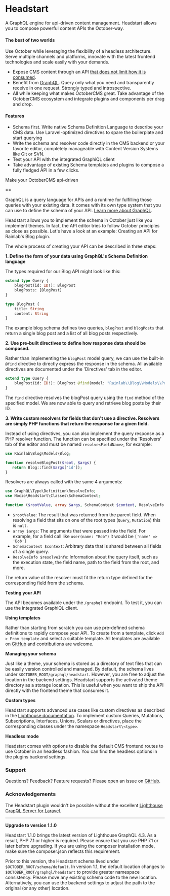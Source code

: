 # Headstart

A GraphQL engine for api-driven content management. Headstart allows you to compose powerful content APIs the October-way.

#### The best of two worlds

Use October while leveraging the flexibility of a headless architecture. Serve multiple channels and platforms, innovate with the latest frontend technologies and scale easily with your demands.

- Expose CMS content through an API [that does not limit how it is consumed](https://pantheon.io/decoupled-cms).
- Benefit from [GraphQL](https://graphql.org/). Query only what you need and transparently receive in one request. Strongly typed and introspective.
- All while keeping what makes OctoberCMS great. Take advantage of the OctoberCMS ecosystem and integrate plugins and components per drag and drop.

#### Features

- Schema first. Write native Schema Definition Language to describe your CMS data. Use Laravel-optimized directives to spare the boilerplate and start querying
- Write the schema and resolver code directly in the CMS backend or your favorite editor, completely manageable with Content Version Systems like Git or SVN.
- Test your API with the integrated GraphiQL client
- Take advantage of existing Schema templates and plugins to compose a fully fledged API in a few clicks.


Make your OctoberCMS api-driven

==

GraphQL is a query language for APIs and a runtime for fulfilling those queries with your existing data. It comes with its own type system that you can use to define the schema of your API. [Learn more about GraphQL](https://howtographql.com/).

Headstart allows you to implement the schema in October just like you implement themes. In fact, the API editor tries to follow October principles as close as possible. Let's have a look at an example: Creating an API for Rainlab's Blog plugin.

The whole process of creating your API can be described in three steps:

**1. Define the form of your data using GraphQL's Schema Definition language**

The types required for our Blog API might look like this:

```graphql
extend type Query {
    blogPost(id: ID!): BlogPost
    blogPosts: [BlogPost]
}

type BlogPost {
    title: String
    content: String
}
```

The example blog schema defines two queries, ``blogPost`` and ``blogPosts`` that return a single blog post and a list of all blog posts respectively.

**2. Use pre-built directives to define how response data should be composed.**

Rather than implementing the ``blogPost`` model query, we can use the built-in ``@find`` directive to directly express the response in the schema. All available directives are documented under the 'Directives' tab in the editor. 

```graphql
extend type Query {
    blogPost(id: ID!): BlogPost @find(model: "Rainlab\\Blog\\Models\\Post")
}
```

The ``find`` directive resolves the blogPost query using the ``find`` method of the specified model. We are now able to query and retrieve blog posts by their ID.

**3. Write custom resolvers for fields that don't use a directive. Resolvers are simply PHP functions that return the response for a given field.**

Instead of using directives, you can also implement the query response as a PHP resolver function. The function can be specified under the 'Resolvers' tab of the editor and must be named ``resolve<FieldName>``, for example:

```php
use Rainlab\Blog\Models\Blog;

function resolveBlogPost($root, $args) {
   return Blog::find($args['id']);
}
```

Resolvers are always called with the same 4 arguments:

```php
use GraphQL\Type\Definition\ResolveInfo;
use Nocio\Headstart\Classes\SchemaContext;

function ($rootValue, array $args, SchemaContext $context, ResolveInfo $resolveInfo)
```

- `$rootValue`: The result that was returned from the parent field. When resolving a field that sits on one of the root types (`Query`, `Mutation`) this is `null`.
- `array $args`: The arguments that were passed into the field. For example, for a field call like `user(name: "Bob")` it would be `['name' => 'Bob']`
- `SchemaContext $context`: Arbitrary data that is shared between all fields of a single query.
- `ResolveInfo $resolveInfo`: Information about the query itself, such as the execution state, the field name, path to the field from the root, and more.

The return value of the resolver must fit the return type defined for the corresponding field from the schema. 

**Testing your API**

The API becomes available under the ``/graphql`` endpoint. To test it, you can use the integrated GraphiQL client.

**Using templates**

Rather than starting from scratch you can use pre-defined schema definitions to rapidly compose your API. To create from a template, click ``Add > From template`` and select a suitable template. All templates are available on [GitHub](https://github.com/nocio/headstart) and contributions are welcome.

**Managing your schema**

Just like a theme, your schema is stored as a directory of text files that can be easily version controlled and managed. By default, the schema lives under ``$OCTOBER_ROOT/graphql/headstart``. However, you are free to adjust the location in the backend settings. Headstart supports the activated theme directory as a storage location. This is useful when you want to ship the API directly with the frontend theme that consumes it.

**Custom types**

Headstart supports advanced use cases like custom directives as described in the [Lighthouse documentation](https://lighthouse-php.com/4.3/custom-directives/getting-started.html). To implement custom Queries, Mutations, Subscriptions, Interfaces, Unions, Scalars or directives, place the corresponding classes under the namespace ``Headstart\<type>``. 

**Headless mode**

Headstart comes with options to disable the default CMS frontend routes to use October in an headless fashion. You can find the headless options in the plugins backend settings.

### Support

Questions? Feedback? Feature requests? Please open an issue on [GitHub](https://github.com/nocio/headstart/issues).

### Acknowledgements

The Headstart plugin wouldn't be possible without the excellent [Lighthouse GrapQL Server for Laravel](https://lighthouse-php.com).

---

**Upgrade to version 1.1.0**

Headstart 1.1.0 brings the latest version of Lighthouse GraphQL 4.3. As a result, PHP 7.1 or higher is required. Please ensure that you use PHP 7.1 or later before upgrading. If you are using the composer installation mode, make sure the composer.json reflects this requirement.

Prior to this version, the Headstart schema lived under ``$OCTOBER_ROOT/schema/default``. In version 1.1, the default location changes to ``$OCTOBER_ROOT/graphql/headstart`` to provide greater namespace consistency. Please move any existing schema code to the new location. Alternatively, you can use the backend settings to adjust the path to the original (or any other) location.
